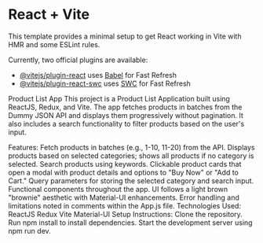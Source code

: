 # React + Vite

This template provides a minimal setup to get React working in Vite with HMR and some ESLint rules.

Currently, two official plugins are available:

- [@vitejs/plugin-react](https://github.com/vitejs/vite-plugin-react/blob/main/packages/plugin-react/README.md) uses [Babel](https://babeljs.io/) for Fast Refresh
- [@vitejs/plugin-react-swc](https://github.com/vitejs/vite-plugin-react-swc) uses [SWC](https://swc.rs/) for Fast Refresh




Product List App
This project is a Product List Application built using ReactJS, Redux, and Vite. The app fetches products in batches from the Dummy JSON API and displays them progressively without pagination. It also includes a search functionality to filter products based on the user's input.

Features:
Fetch products in batches (e.g., 1-10, 11-20) from the API.
Displays products based on selected categories; shows all products if no category is selected.
Search products using keywords.
Clickable product cards that open a modal with product details and options to "Buy Now" or "Add to Cart."
Query parameters for storing the selected category and search input.
Functional components throughout the app.
UI follows a light brown "brownie" aesthetic with Material-UI enhancements.
Error handling and limitations noted in comments within the App.js file.
Technologies Used:
ReactJS
Redux
Vite
Material-UI
Setup Instructions:
Clone the repository.
Run npm install to install dependencies.
Start the development server using npm run dev.
